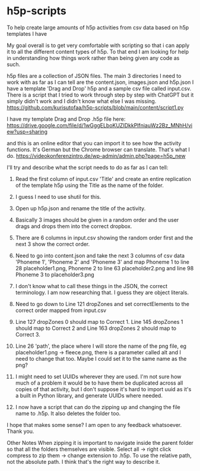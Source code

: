 # h5p-scripts
To help create large amounts of h5p activities from csv data based on h5p templates I have

My goal overall is to get very comfortable with scripting so that i can apply it to all the different content types of h5p. 
To that end I am looking for help in understanding how things work rather than being given any code as such.

h5p files are a collection of JSON files. The main 3 directories I need to work with as far as I can tell are the content.json, images.json and h5p.json
I have a template 'Drag and Drop' h5p and a sample csv file called input.csv. 
There is a script that I tried to work through step by step with ChatGPT but it simply didn't work and I didn't know what else I was missing.
https://github.com/kurisutofaa/h5p-scripts/blob/main/content/script1.py 

I have my template Drag and Drop .h5p file here:
https://drive.google.com/file/d/1wGggELboKUZIDkkPlfniauWz2Bz_MNhH/view?usp=sharing

and this is an online editor that you can import it to see how the activity functions. It's German but the Chrome browser can translate. That's what I do.
https://videokonferenzintro.de/wp-admin/admin.php?page=h5p_new

I'll try and describe what the script needs to do as far as I can tell:
1. Read the first column of  input.csv 'Title' and create an entire replication of the template h5p using the Title as the name of the folder.
2. I guess I need to use shutil for this. 
3. Open up h5p.json and rename the title of the activity.
  
4. Basically 3 images should be given in a random order and the user drags and drops them into the correct dropbox.
5. There are 6 columns in input.csv showing the random order first and the next 3 show the correct order.
6. Need to go into content.json and take the next 3 columns of csv data 'Phoneme 1', 'Phoneme 2' and 'Phoneme 3' and map Phoneme 1 to line 28 placeholder1.png, Phoneme 2 to line 63 placeholder2.png and line 98 Phoneme 3 to placeholder3.png
7. I don't know what to call these things in the JSON, the correct terminology. I am now researching that. I guess they are object literals.
8. Need to go down to Line 121 dropZones and set correctElements to the correct order mapped from input.csv
9. Line 127 dropZones 0 should map to Correct 1. Line 145 dropZones 1 should map to Correct 2 and Line 163 dropZones 2 should map to Correct 3. 
10. Line 26 'path', the place where I will store the name of the png file, eg placeholder1.png -> fleece.png, there is a parameter called alt and I need to change that too. Maybe I could set it to the same name as the png?
11. I might need to set UUIDs wherever they are used. I'm not sure how much of a problem it would be to have them be duplicated across all copies of that activity, but I don't suppose it's hard to import uuid
    as it's a built in Python library, and generate UUIDs where needed.
12. I now have a script that can do the zipping up and changing the file name to .h5p. It also deletes the folder too.
   

I hope that makes some sense? I am open to any feedback whatsoever. Thank you. 

Other Notes
When zipping it is important to navigate inside the parent folder so that all the folders themselves are visible. Select all -> right click compress to zip them -> change extension to .h5p. To use the relative path, not the absolute path. I think that's the right way to describe it.
